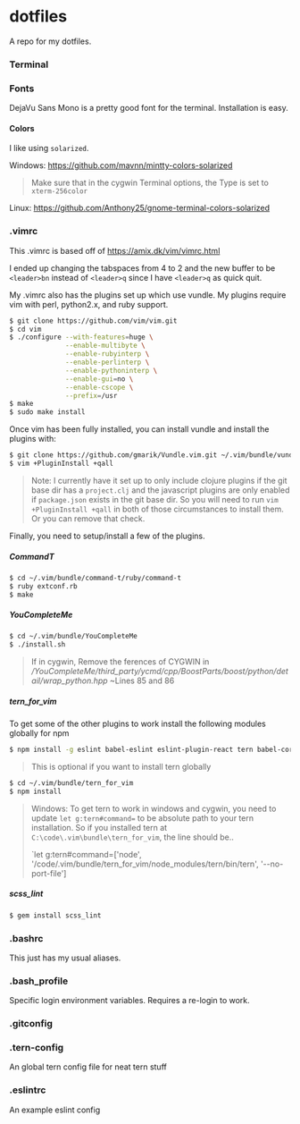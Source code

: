 # dotfiles
A repo for my dotfiles.

### Terminal

### Fonts
DejaVu Sans Mono is a pretty good font for the terminal. Installation is easy.

#### Colors
I like using `solarized`.

Windows: https://github.com/mavnn/mintty-colors-solarized

> Make sure that in the cygwin Terminal options, the Type is set to `xterm-256color`

Linux: https://github.com/Anthony25/gnome-terminal-colors-solarized

### .vimrc
This .vimrc is based off of https://amix.dk/vim/vimrc.html

I ended up changing the tabspaces from 4 to 2 and the new buffer to be `<leader>bn` instead of `<leader>q` since I have `<leader>q` as quick quit.

My .vimrc also has the plugins set up which use vundle. My plugins require vim with perl, python2.x, and ruby support.

```bash
$ git clone https://github.com/vim/vim.git
$ cd vim
$ ./configure --with-features=huge \
              --enable-multibyte \
              --enable-rubyinterp \
              --enable-perlinterp \
              --enable-pythoninterp \
              --enable-gui=no \
              --enable-cscope \
              --prefix=/usr
$ make 
$ sudo make install
```

Once vim has been fully installed, you can install vundle and install the plugins with:

```bash
$ git clone https://github.com/gmarik/Vundle.vim.git ~/.vim/bundle/vundle && \
$ vim +PluginInstall +qall
```

> Note: I currently have it set up to only include clojure plugins if the git base dir has a `project.clj` and
> the javascript plugins are only enabled if `package.json` exists in the git base dir. So you will need to run
> `vim +PluginInstall +qall` in both of those circumstances to install them. Or you can remove that check.

Finally, you need to setup/install a few of the plugins.

##### CommandT

```bash
$ cd ~/.vim/bundle/command-t/ruby/command-t
$ ruby extconf.rb
$ make
```

##### YouCompleteMe

```bash
$ cd ~/.vim/bundle/YouCompleteMe
$ ./install.sh
```

> If in cygwin, Remove the ferences of CYGWIN in _/YouCompleteMe/third_party/ycmd/cpp/BoostParts/boost/python/detail/wrap_python.hpp_
> ~Lines 85 and 86

##### tern_for_vim

To get some of the other plugins to work install the following modules globally for npm

```bash
$ npm install -g eslint babel-eslint eslint-plugin-react tern babel-core gulp
```

> This is optional if you want to install tern globally

```bash
$ cd ~/.vim/bundle/tern_for_vim
$ npm install
```

> Windows: To get tern to work in windows and cygwin, you need to update `let g:tern#command=` to be absolute
> path to your tern installation. So if you installed tern at `C:\code\.vim\bundle\tern_for_vim`, the line should be..
> 
> `let g:tern#command=['node', '/code/.vim/bundle/tern_for_vim/node_modules/tern/bin/tern', '--no-port-file']


##### scss_lint

```bash
$ gem install scss_lint
```


### .bashrc
This just has my usual aliases.

### .bash_profile
Specific login environment variables. Requires a re-login to work.


### .gitconfig


### .tern-config
An global tern config file for neat tern stuff


### .eslintrc
An example eslint config

